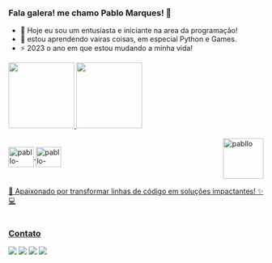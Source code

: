 ### Fala galera! me chamo Pablo Marques! 🤚
- 🔭 Hoje eu sou um entusiasta e iniciante na area da programação!
- 🌱 estou aprendendo vairas coisas, em especial Python e Games.
- ⚡ 2023 o ano em que estou mudando a minha vida!

<div>
<a href="https://github.com/devpabllo">
<img height="130em" src="https://github-readme-stats.vercel.app/api?username=devpabllo&show_icons=true&theme=onedark&include_all_commits-true&count_private-true&locale=pt-br"/>  <img height="130em" src="https://github-readme-stats.vercel.app/api/top-langs/?username=devpabllo&layout=compact&langs_count-16&theme=onedark&locale=pt-br"/>
</div>

<div style="display: inLine_block"><br>
  <img align="right" alt="pabllo"  height="80" width="80" src="https://media.discordapp.net/attachments/1087532754356408345/1123695766192525392/WhatsApp_Image_2023-06-28_at_16.24.18.jpeg?width=441&height=443">
  </div>

<div style="display: inLine_block"><br>
  <img align="center" alt="pabllo-python" height="40" width="50" src="https://cdn.jsdelivr.net/gh/devicons/devicon/icons/python/python-original.svg">
  <img align="center" alt="pabllo-github" height="40" width="50" src="https://cdn.jsdelivr.net/gh/devicons/devicon/icons/github/github-original.svg">
 
</div>

#
  
🚀 Apaixonado por transformar linhas de código em soluções impactantes! ✨💻

#

### Contato

<div>
<a href="mailto:pablodevmarques@gmail.com" target="_blank"><img src="https://img.shields.io/badge/Gmail-D14836?style=for-the-badge&logo=gmail&logoColor=white" target="_blank"></a>
<a href="https://t.me/devpabllo" target="_blank"><img src="https://img.shields.io/badge/Telegram-2CA5E0?style=for-the-badge&logo=telegram&logoColor=white" target="_blank"></a>
<a href="https://wa.me/5538998031403?text=Meu%20contato%20para%20assuntos%20gerais!" target="_blank"><img src="https://img.shields.io/badge/WhatsApp-25D366?style=for-the-badge&logo=whatsapp&logoColor=white" target="_blank"></a>
<a href="https://www.linkedin.com/in/pablo-gustavo-marques-b42906270" target="_blank"><img src="https://img.shields.io/badge/LinkedIn-0077B5?style=for-the-badge&logo=linkedin&logoColor=white" target="_blank"></a>
</div>
